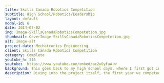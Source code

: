 ```yaml
---
title: Skills Canada Robotics Competition
subtitle: High School/Robotics/Leadership 
layout: default
modal-id: 6
date: 2014-07-02
img: Image-SkillsCanadaRoboticsCompetetion.jpg
thumbnail: CoverImage-SkillsCanadaRoboticsCompetetion.jpg
alt: image-alt
project-date: Mechatronics Engineering
client: Skills Canada Robotics Competition
category: Complete
youtube_h: 315
youtube:  https://www.youtube.com/embed/ac2uOyfaA-w
background: This goes back to my high school days, where I first got into robotics. This was a robotics competition that I competed for two years with my team Leduc Composite High School. I want to give a shout out to the awesome team that I had the pleasure to lead, Josh Mulder, Kurk Urvold and Timurlane Çakmak. Also I can’t forget about our amazing advisors and teachers who went out of their way to help us out, Dennis Cebuliak, Greg Loose, Brad Gilmour and all of friends. Lastly, I want to thank them personally, because this experience influenced my future greatly.
description: Diving into the project itself, the first year we competed, we got bronze in Alberta. The challenge was to put wooden cubes in the circular box that is on wheels. One of the big challenges were that the robot we wanted was much bigger than the size restriction, so we made the robot be able to transform by folding the robot in half at the start of the challenge. The second competition, was to put low profile wooden boxes in a closet, and this time we went to nationals and received 4th in Canada. One of the big issues with this one was that the arm was too heavy for the linear actuator to lift it and we were again, so close to the size limitation, we need a solution that was cheap and compact. Eventually, we found the solution to be a car hood spring piston that we used to counter balance the arm. I won’t get into too much detail here (if you want to know more, feel free to contact me! I love nothing more than talking about robots!). Overall, this experience was a life changing experience that shaped my future. My high school never had robotics competitions and I remember one day Dennis Cebuliak (my computer science teacher) coming to be asking if I was interested, and even though there were lots of hurdles, it was one of the best thing that happened in my life!
---
```

